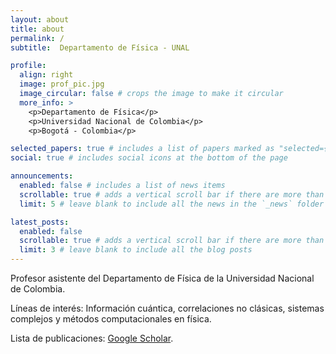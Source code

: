 ```yaml
---
layout: about
title: about
permalink: /
subtitle:  Departamento de Física - UNAL

profile:
  align: right
  image: prof_pic.jpg
  image_circular: false # crops the image to make it circular
  more_info: >
    <p>Departamento de Física</p>
    <p>Universidad Nacional de Colombia</p>
    <p>Bogotá - Colombia</p>

selected_papers: true # includes a list of papers marked as "selected={true}"
social: true # includes social icons at the bottom of the page

announcements:
  enabled: false # includes a list of news items
  scrollable: true # adds a vertical scroll bar if there are more than 3 news items
  limit: 5 # leave blank to include all the news in the `_news` folder

latest_posts:
  enabled: false
  scrollable: true # adds a vertical scroll bar if there are more than 3 new posts items
  limit: 3 # leave blank to include all the blog posts
---
```


Profesor asistente del Departamento de Física de la Universidad Nacional de Colombia. 

Líneas de interés: Información cuántica, correlaciones no clásicas, sistemas complejos y métodos computacionales en física.

Lista de publicaciones: [Google Scholar](https://scholar.google.com/citations?user=6SS0uvwAAAAJ).
